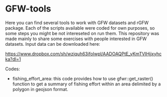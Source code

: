 # GFW-tools

Here you can find several tools to work with GFW datasets and rGFW package. Each of the scripts available were coded for own purposes, so some steps you might be not intereseted on run them. This repository was made mainly to share some exercises with people interested in GFW datasets. 
Input data can be downloaded here:

https://www.dropbox.com/sh/wzjquh63ifolwpl/AADOAQPtE_yKmTVIHjjxyhcka?dl=1

Codes:

* fishing_effort_area: this code provides how to use gfwr::get_raster() function to get a summary of fishing effort within an area delimited by a polygon in geojson format. 


